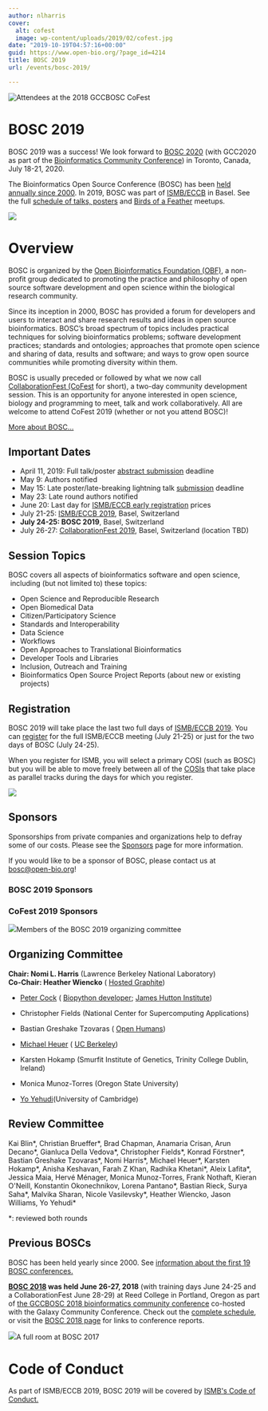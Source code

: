 ```yaml
---
author: nlharris
cover:
  alt: cofest
  image: wp-content/uploads/2019/02/cofest.jpg
date: "2019-10-19T04:57:16+00:00"
guid: https://www.open-bio.org/?page_id=4214
title: BOSC 2019
url: /events/bosc-2019/

---
```

![Attendees at the 2018 GCCBOSC CoFest](wp/wp-content/uploads/2019/03/lots-of-people-at-poster-session-1.jpg)

# BOSC 2019

BOSC 2019 was a success! We look forward to [BOSC 2020](/events/bosc/) (with GCC2020 as part of the [Bioinformatics Community Conference](https://bcc2020.github.io/)) in Toronto, Canada, July 18-21, 2020.

The Bioinformatics Open Source Conference (BOSC) has been [held annually since 2000](/events/bosc/about/). In 2019, BOSC was part of [ISMB/ECCB](https://www.iscb.org/ismbeccb2019) in Basel. See the full [schedule of talks, posters](/events/bosc-2019-schedule/) and [Birds of a Feather](/events/bosc/2019-bofs/) meetups.

[![](wp/wp-content/uploads/2019/03/ismbeccb2019.jpeg)](https://www.iscb.org/ismbeccb2019)

# Overview

BOSC is organized by the [Open Bioinformatics Foundation (OBF)](/wiki/Main_Page), a non-profit group dedicated to promoting the practice and philosophy of open source software development and open science within the biological research community.

Since its inception in 2000, BOSC has provided a forum for developers and users to interact and share research results and ideas in open source bioinformatics. BOSC’s broad spectrum of topics includes practical techniques for solving bioinformatics problems; software development practices; standards and ontologies; approaches that promote open science and sharing of data, results and software; and ways to grow open source communities while promoting diversity within them.

BOSC is usually preceded or followed by what we now call [CollaborationFest (CoFest](/events/bosc/collaborationfest/) for short), a two-day community development session. This is an opportunity for anyone interested in open science, biology and programming to meet, talk and work collaboratively. All are welcome to attend CoFest 2019 (whether or not you attend BOSC)!

[More about BOSC...](/events/bosc/about/)

## Important Dates

- April 11, 2019: Full talk/poster [abstract submission](/events/bosc/submit/) deadline
- May 9: Authors notified
- May 15: Late poster/late-breaking lightning talk [submission](/events/bosc/submit/) deadline
- May 23: Late round authors notified
- June 20: Last day for [ISMB/ECCB early registration](https://www.iscb.org/ismbeccb2019-registration) prices
- July 21-25: [ISMB/ECCB 2019](https://www.iscb.org/ismbeccb2019), Basel, Switzerland
- **July 24-25: BOSC 2019**, Basel, Switzerland
- July 26-27: [CollaborationFest 2019](/events/bosc/collaborationfest/), Basel, Switzerland (location TBD)

## Session Topics

BOSC covers all aspects of bioinformatics software and open science,  including (but not limited to) these topics:

- Open Science and Reproducible Research
- Open Biomedical Data
- Citizen/Participatory Science
- Standards and Interoperability
- Data Science
- Workflows
- Open Approaches to Translational Bioinformatics
- Developer Tools and Libraries
- Inclusion, Outreach and Training
- Bioinformatics Open Source Project Reports (about new or existing projects)

## Registration

BOSC 2019 will take place the last two full days of [ISMB/ECCB 2019](https://www.iscb.org/ismbeccb2019). You can [register](https://www.iscb.org/ismbeccb2019-registration) for the full ISMB/ECCB meeting (July 21-25) or just for the two days of BOSC (July 24-25).

When you register for ISMB, you will select a primary COSI (such as BOSC) but you will be able to move freely between all of the [COSIs](https://www.iscb.org/ismbeccb2019/2209) that take place as parallel tracks during the days for which you register.

![](wp/wp-content/uploads/2019/03/farah-yo-angel-GCCBOSC-1024x683.jpg)

## Sponsors

Sponsorships from private companies and organizations help to defray some of our costs. Please see the [Sponsors](/events/bosc/sponsors/) page for more information.

If you would like to be a sponsor of BOSC, please contact us at bosc@open-bio.org!

### BOSC 2019 Sponsors

### CoFest 2019 Sponsors

![](wp/wp-content/uploads/2019/07/BOSC2019-organizers-1.jpg)Members of the BOSC 2019 organizing committee

## Organizing Committee

**Chair: Nomi L. Harris** (Lawrence Berkeley National Laboratory)  
**Co-Chair: Heather Wiencko** ( [Hosted Graphite](https://www.hostedgraphite.com/))  

- [Peter Cock](http://www.scri.ac.uk/staff/petercock) ( [Biopython developer](http://biopython.org/); [James Hutton Institute](http://www.hutton.ac.uk/))  

- Christopher Fields (National Center for Supercomputing Applications)
- Bastian Greshake Tzovaras ( [Open Humans](https://www.openhumans.org/))
- [Michael Heuer](https://github.com/heuermh) ( [UC Berkeley](https://rise.cs.berkeley.edu/))
- Karsten Hokamp (Smurfit Institute of Genetics, Trinity College Dublin, Ireland)  

- Monica Munoz-Torres (Oregon State University)
- [Yo Yehudi](http://yo-yehudi.com/)(University of Cambridge)

## Review Committee

Kai Blin\*, Christian Brueffer\*, Brad Chapman, Anamaria Crisan, Arun Decano\*, Gianluca Della Vedova\*, Christopher Fields\*, Konrad Förstner\*, Bastian Greshake Tzovaras\*, Nomi Harris\*, Michael Heuer\*, Karsten Hokamp\*, Anisha Keshavan, Farah Z Khan, Radhika Khetani\*, Aleix Lafita\*, Jessica Maia, Hervé Ménager, Monica Munoz-Torres, Frank Nothaft, Kieran O'Neill, Konstantin Okonechnikov, Lorena Pantano\*, Bastian Rieck, Surya Saha\*, Malvika Sharan, Nicole Vasilevsky\*, Heather Wiencko, Jason Williams, Yo Yehudi\*


\*: reviewed both rounds

## Previous BOSCs

BOSC has been held yearly since 2000. See [information about the first 19 BOSC conferences.](/events/bosc/about#Past_BOSCs)

**[BOSC 2018](/wiki/BOSC_2018) was held June 26-27, 2018** (with training days June 24-25 and a CollaborationFest June 28-29) at Reed College in Portland, Oregon as part of [the GCCBOSC 2018 bioinformatics community conference](https://gccbosc2018.sched.com/) co-hosted with the Galaxy Community Conference. Check out the [complete schedule](https://gccbosc2018.sched.com/), or visit the [BOSC 2018 page](/wiki/BOSC_2018) for links to conference reports.

![](wp/wp-content/uploads/2019/03/bosc-crowd-by-james-taylor-1024x340.jpg)A full room at BOSC 2017

# Code of Conduct

As part of ISMB/ECCB 2019, BOSC 2019 will be covered by [ISMB's Code of Conduct.](https://www.iscb.org/ismbeccb2019-codeofconduct)
